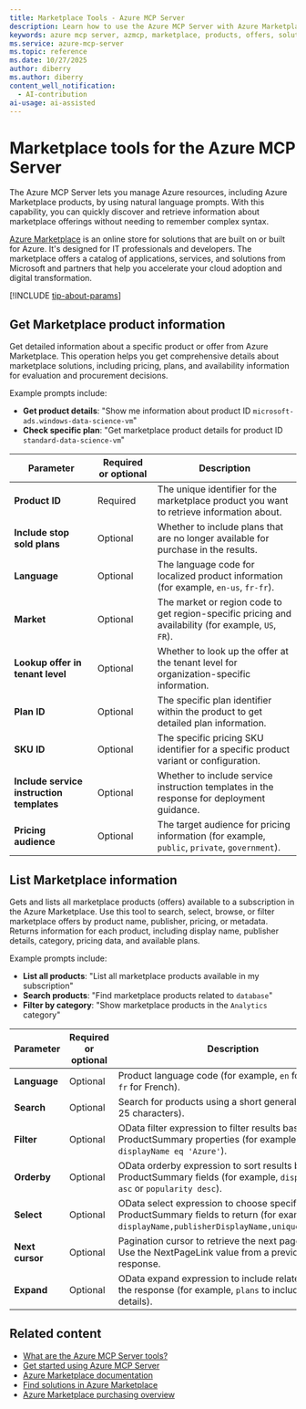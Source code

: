 ```yaml
---
title: Marketplace Tools - Azure MCP Server
description: Learn how to use the Azure MCP Server with Azure Marketplace to discover and manage marketplace products and offers.
keywords: azure mcp server, azmcp, marketplace, products, offers, solutions
ms.service: azure-mcp-server
ms.topic: reference
ms.date: 10/27/2025
author: diberry
ms.author: diberry
content_well_notification: 
  - AI-contribution
ai-usage: ai-assisted
---
```


# Marketplace tools for the Azure MCP Server

The Azure MCP Server lets you manage Azure resources, including Azure Marketplace products, by using natural language prompts. With this capability, you can quickly discover and retrieve information about marketplace offerings without needing to remember complex syntax.

[Azure Marketplace](/azure/marketplace/) is an online store for solutions that are built on or built for Azure. It's designed for IT professionals and developers. The marketplace offers a catalog of applications, services, and solutions from Microsoft and partners that help you accelerate your cloud adoption and digital transformation.

[!INCLUDE [tip-about-params](../includes/tools/parameter-consideration.md)]

## Get Marketplace product information

<!--
azmcp marketplace productget --product-id --include-stop-sold-plans --language --market --lookup-offer-in-tenant-level --plan-id --sku-id --include-service-instruction-templates --partner-tenant-id --pricing-audience
-->

Get detailed information about a specific product or offer from Azure Marketplace. This operation helps you get comprehensive details about marketplace solutions, including pricing, plans, and availability information for evaluation and procurement decisions.

Example prompts include:

- **Get product details**: "Show me information about product ID `microsoft-ads.windows-data-science-vm`"
- **Check specific plan**: "Get marketplace product details for product ID `standard-data-science-vm`"

| Parameter | Required or optional | Description |
|-----------|-------------|-------------|
| **Product ID** | Required | The unique identifier for the marketplace product you want to retrieve information about. |
| **Include stop sold plans** | Optional | Whether to include plans that are no longer available for purchase in the results. |
| **Language** | Optional | The language code for localized product information (for example, `en-us`, `fr-fr`). |
| **Market** | Optional | The market or region code to get region-specific pricing and availability (for example, `US`, `FR`). |
| **Lookup offer in tenant level** | Optional | Whether to look up the offer at the tenant level for organization-specific information. |
| **Plan ID** | Optional | The specific plan identifier within the product to get detailed plan information. |
| **SKU ID** | Optional | The specific pricing SKU identifier for a specific product variant or configuration. |
| **Include service instruction templates** | Optional | Whether to include service instruction templates in the response for deployment guidance. |
| **Pricing audience** | Optional | The target audience for pricing information (for example, `public`, `private`, `government`). |

## List Marketplace information

Gets and lists all marketplace products (offers) available to a subscription in the Azure Marketplace. Use this tool to search, select, browse, or filter marketplace offers by product name, publisher, pricing, or metadata. Returns information for each product, including display name, publisher details, category, pricing data, and available plans.

Example prompts include:

- **List all products**: "List all marketplace products available in my subscription"
- **Search products**: "Find marketplace products related to `database`"
- **Filter by category**: "Show marketplace products in the `Analytics` category"

| Parameter |  Required or optional | Description |
|-----------------------|----------------------|-------------|
| **Language** |  Optional | Product language code (for example, `en` for English, `fr` for French). |
| **Search** |  Optional | Search for products using a short general term (up to 25 characters). |
| **Filter** |  Optional | OData filter expression to filter results based on ProductSummary properties (for example, `displayName eq 'Azure'`). |
| **Orderby** |  Optional | OData orderby expression to sort results by ProductSummary fields (for example, `displayName asc` or `popularity desc`). |
| **Select** |  Optional | OData select expression to choose specific ProductSummary fields to return (for example, `displayName,publisherDisplayName,uniqueProductId`). |
| **Next cursor** |  Optional | Pagination cursor to retrieve the next page of results. Use the NextPageLink value from a previous response. |
| **Expand** |  Optional | OData expand expression to include related data in the response (for example, `plans` to include plan details). |


## Related content

- [What are the Azure MCP Server tools?](index.md)
- [Get started using Azure MCP Server](../get-started.md)
- [Azure Marketplace documentation](/azure/marketplace/)
- [Find solutions in Azure Marketplace](/marketplace/find-solutions-azure-marketplace)
- [Azure Marketplace purchasing overview](/marketplace/purchasing-overview)
